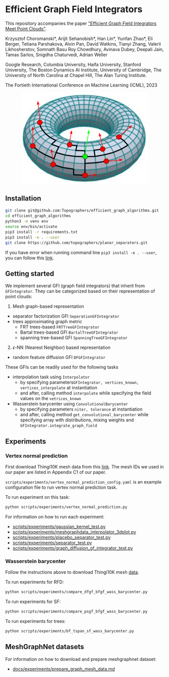 # Efficient Graph Field Integrators


This repository accompanies the paper ["Efficient Graph Field Integrators Meet Point Clouds"](https://arxiv.org/abs/2302.00942). 

Krzysztof Choromanski\*, Arijit Sehanobish\*, Han Lin\*, Yunfan Zhao\*, Eli Berger, Tetiana Parshakova, Alvin Pan, David Watkins, Tianyi Zhang, Valerii Likhosherstov, Somnath Basu Roy Chowdhury, Avinava Dubey, Deepali Jain, Tamas Sarlos, Snigdha Chaturvedi, Adrian Weller


Google Research, Columbia University, Haifa University, Stanford University, The Boston Dynamics AI Institute, University of Cambridge, The University of North Carolina at Chapel Hill, The Alan Turing Institute.

The Fortieth International Conference on Machine Learning (ICML), 2023

<p align="center">
<img src="https://github.com/topographers/efficient_graph_algorithms/blob/han_updated_readme/image.png?raw=true"  width="400px"/>
</p>

## Installation
```bash
git clone git@github.com:Topographers/efficient_graph_algorithms.git
cd efficient_graph_algorithms
python3 -m venv env
source env/bin/activate
pip3 install -r requirements.txt
pip3 install -e . --user
git clone https://github.com/topographers/planar_separators.git
```
If you have error when running command line ```pip3 install -e . --user```, you can follow this [link](https://github.com/microsoft/vscode-python/issues/14327#issuecomment-757408341).

## Getting started

We implement several GFI (graph field integrators) that inherit from `GFIntegrator`.
They can be categorized based on their representation of point clouds: 

1. Mesh graph-based representation
  - separator factorization GFI `SeparationGFIntegrator`
  - trees approximating graph metric
    - FRT trees-based `FRTTreeGFIntegrator`
    - Bartal trees-based GFI `BartalTreeGFIntegrator`
    - spanning tree-based GFI `SpanningTreeGFIntegrator`
2. $\epsilon$-NN (Nearest Neighbor) based representation
  - random feature diffusion GFI `DFGFIntegrator`

These GFIs can be readily used for the following tasks
- interpolation task using `Interpolator`
  - by specifying parameters`GFIntegrator, vertices_known, vertices_interpolate` at instantiation
  - and after, calling method `interpolate` while specifying the field values on the `vetrices_known`
- Wasserstein barycenter using `ConvolutionalBarycenter`
  - by specifying parameters `niter, tolerance` at instantiation
  - and after, calling method `get_convolutional_barycenter` while specifying array with distributions, mixing weights and `GFIntegrator.integrate_graph_field` 

## Experiments

### Vertex normal prediction

First download Thingi10K mesh data from this [link](https://ten-thousand-models.appspot.com/). The mesh IDs we used in our paper are listed in Appendix C1 of our paper.

```scripts/experiments/vertex_normal_prediction_config.yaml``` is an example configuration file to run vertex normal prediction task.

To run experiment on this task:
```sh
python scripts/experiments/vertex_normal_prediction.py 
```

For information on how to run each experiment:

* [scripts/experiments/gaussian_kernel_test.py](docs/experiments/gaussian_kernel_test.md)
* [scripts/experiments/meshgraphdata_interpolator_3dplot.py](docs/experiments/meshgraphdata_interpolator_3dplot.md)
* [scripts/experiments/placebo_separator_test.py](docs/experiments/placebo_separator_test.md)
* [scripts/experiments/separator_test.py](docs/experiments/separator_test.md)
* [scripts/experiments/graph_diffusion_gf_integrator_test.py](docs/experiments/graph_diffusion_integrator_test.md)


### Wasserstein barycenter

Follow the instructions above to download Thingi10K mesh [data](https://ten-thousand-models.appspot.com/).

To run experiments for RFD:
```sh
python scripts/experiments/compare_dfgf_bfgf_wass_barycenter.py
```

To run experiments for SF:
```sh
python scripts/experiments/compare_psgf_bfgf_wass_barycenter.py 
```

To run experiments for trees:
```sh
python scripts/experiments/bf_tspan_sf_wass_barycenter.py
```

## MeshGraphNet datasets
For information on how to download and prepare meshgraphnet dataset:

* [docs/experiments/prepare_graph_mesh_data.md](docs/experiments/prepare_graph_mesh_data.md)
